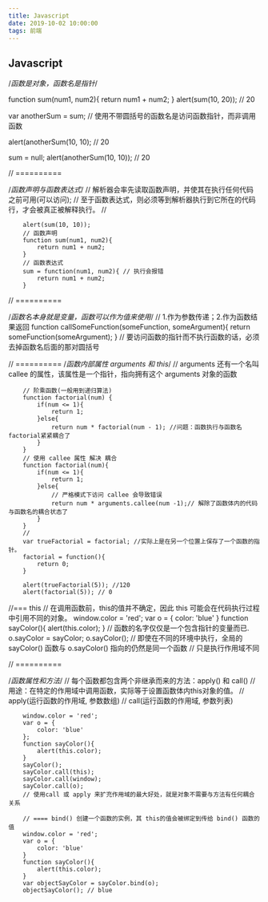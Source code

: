 ```yaml
---
title: Javascript
date: 2019-10-02 10:00:00
tags: 前端
---
```


## Javascript

/*函数是对象，函数名是指针*/

function sum(num1, num2){
    return num1 + num2;
}
alert(sum(10, 20));    // 20    

var anotherSum = sum;     // 使用不带圆括号的函数名是访问函数指针，而非调用函数   

alert(anotherSum(10, 10);    // 20

sum = null;
alert(anotherSum(10, 10));    // 20

//    ==========

/*函数声明与函数表达式*/
            // 解析器会率先读取函数声明，并使其在执行任何代码之前可用(可以访问);
        // 至于函数表达式，则必须等到解析器执行到它所在的代码行，才会被真正被解释执行。
        // 

```
    alert(sum(10, 10));
    // 函数声明
    function sum(num1, num2){
        return num1 + num2;
    }
    // 函数表达式
    sum = function(num1, num2){ // 执行会报错
        return num1 + num2;
    }
```

//    ==========

/*函数名本身就是变量，函数可以作为值来使用*/
        // 1.作为参数传递；2.作为函数结果返回
        function callSomeFunction(someFunction, someArgument){
            return someFunction(someArgument);
        }
        // 要访问函数的指针而不执行函数的话，必须去掉函数名后面的那对圆括号

//    ==========
/*函数内部属性  arguments 和 this*/
        // arguments 还有一个名叫  callee 的属性，该属性是一个指针，指向拥有这个 arguments 对象的函数

```
    // 阶乘函数(一般用到递归算法)
    function factorial(num) {
        if(num <= 1){
            return 1;
        }else{
            return num * factorial(num - 1); //问题：函数执行与函数名factorial紧紧耦合了
        }
    }
    // 使用 callee 属性 解决 耦合
    function factorial(num){
        if(num <= 1){
            return 1;
        }else{
            // 严格模式下访问 callee 会导致错误
            return num * arguments.callee(num -1);// 解除了函数体内的代码与函数名的耦合状态了
        }
    }
    // 
    var trueFactorial = factorial; //实际上是在另一个位置上保存了一个函数的指针。
    factorial = function(){
        return 0;
    }

    alert(trueFactorial(5)); //120
    alert(factorial(5)); // 0
```

//=== this
        // 在调用函数前，this的值并不确定，因此 this 可能会在代码执行过程中引用不同的对象。
        window.color = 'red';
        var o = {
            color: 'blue'
        }
        function sayColor(){
            alert(this.color);
        }
        // 函数的名字仅仅是一个包含指针的变量而已.
        o.sayColor = sayColor;
        o.sayColor();
        // 即使在不同的环境中执行，全局的 sayColor() 函数与 o.sayColor() 指向的仍然是同一个函数
        // 只是执行作用域不同

//    ==========

/*函数属性和方法*/
        // 每个函数都包含两个非继承而来的方法：apply() 和 call()
        // 用途：在特定的作用域中调用函数，实际等于设置函数体内this对象的值。
        // apply(运行函数的作用域, 参数数组)
        // call(运行函数的作用域, 参数列表)

```
    window.color = 'red';
    var o = {
        color: 'blue'
    };
    function sayColor(){
        alert(this.color);
    }
    sayColor();
    sayColor.call(this);
    sayColor.call(window);
    sayColor.call(o);
    // 使用call 或 apply 来扩充作用域的最大好处，就是对象不需要与方法有任何耦合关系

    // ==== bind() 创建一个函数的实例，其 this的值会被绑定到传给 bind() 函数的值
    window.color = 'red';
    var o = {
        color: 'blue'
    }
    function sayColor(){
        alert(this.color);
    }
    var objectSayColor = sayColor.bind(o);
    objectSayColor(); // blue
```